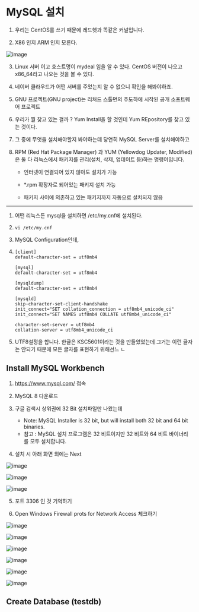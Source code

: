 
# MySQL 설치

1. 우리는 CentOS를 쓰기 때문에 레드햇과 똑같은 커널입니다.

2. X86 인지 ARM 인지 모른다.

![image](https://github.com/user-attachments/assets/7e9f78f0-1d98-4914-b30b-9bb4ab67250b)

3. Linux 서버 이고 호스트명이 mydeal 임을 알 수 있다. CentOS 버전이 나오고 x86_64라고 나오는 것을 볼 수 있다.

4. 네이버 클라우드가 어떤 서버를 주었는지 알 수 없으니 확인을 해봐야하죠.

5. GNU 프로젝트(GNU project)는 리처드 스톨먼의 주도하에 시작된 공개 소프트웨어 프로젝트

6. 우리가 뭘 찾고 있는 걸까 ? Yum Install을 할 것인데 Yum REpository를 찾고 있는 것이다.

7. 그 중에 무엇을 설치해야할지 봐야하는데 당연히 MySQL Server를 설치해야하고

8. RPM (Red Hat Package Manager) 과 YUM (Yellowdog Updater, Modified) 은 둘 다 리눅스에서 패키지를 관리(설치, 삭제, 업데이트 등)하는 명령어입니다.
   
    - 인터넷이 연결되어 있지 않아도 설치가 가능
  
    - *.rpm 확장자로 되어있는 패키지 설치 가능

    - 패키지 사이에 의존하고 있는 패키지까지 자동으로 설치되지 않음
  
-------------------------------------------------------------------------------------------------------------------------

1. 어떤 리눅스든 mysql을 설치하면 /etc/my.cnf에 설치된다.

2. ```Console
   vi /etc/my.cnf
   ```

3. MySQL Configuration인데,

4. ```Console
   [client]
   default-character-set = utf8mb4

   [mysql]
   default-character-set = utf8mb4

   [mysqldump]
   default-character-set = utf8mb4

   [mysqld]
   skip-character-set-client-handshake
   init_connect="SET collation_connection = utf8mb4_unicode_ci"
   init_connect="SET NAMES utf8mb4 COLLATE utf8mb4_unicode_ci"

   character-set-server = utf8mb4
   collation-server = utf8mb4_unicode_ci
   ```

5. UTF8설정을 합니다. 한글은 KSC5601이라는 것을 만들었었는데 그거는 이런 글자는 안되기 때문에 모든 글자를 표현하기 위해선느 ㄴ
   
   


   

## Install MySQL Workbench

1. https://www.mysql.com/ 접속

2. MySQL 8 다운로드

3. 구글 검색시 상위권에 32 Bit 설치파일만 나왔는데
    - Note: MySQL Installer is 32 bit, but will install both 32 bit and 64 bit binaries.
    - 참고 : MySQL 설치 프로그램은 32 비트이지만 32 비트와 64 비트 바이너리를 모두 설치합니다.
  
4. 설치 시 아래 화면 외에는 Next

![image](https://github.com/user-attachments/assets/f43b5589-79b4-45cb-8c07-9cc214a8f27f)

![image](https://github.com/user-attachments/assets/39c4c835-61e3-4e96-a430-adce5a2a4767)

![image](https://github.com/user-attachments/assets/48208be3-3416-46c9-be01-a71ebbd66094)

5. 포트 3306 인 것 기억하기

6. Open Windows Firewall prots for Network Access 체크하기

![image](https://github.com/user-attachments/assets/fd04fbc4-1182-4861-a5e9-ff4ee41ba8e8)

![image](https://github.com/user-attachments/assets/3ccc1733-ca2b-46e3-a949-fb8391c5151c)

![image](https://github.com/user-attachments/assets/72bf681e-52d7-43c7-9b97-baf9adf1b957)

![image](https://github.com/user-attachments/assets/c50f5906-6f83-45ff-bda2-61df7e4ce5dc)

![image](https://github.com/user-attachments/assets/6e165957-b616-42cb-be1f-a9f4b9ad76be)

![image](https://github.com/user-attachments/assets/5040cdab-f2cb-41cb-97f3-a22c01ef0488)

## Create Database (testdb)



